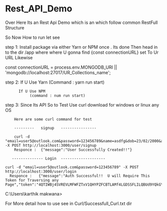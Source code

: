 # Rest_API_Demo

Over Here Its an Rest Api Demo which is an which follow common RestFull Structure


So Now How to run let see 

step 1: Install package via either Yarn or NPM once . Its done  Then head in to the
 dir /app where where U gonna find {const connectionURL} set To Ur URL  Likewise 
 
 const connectionURL = process.env.MONGODB_URI || 'mongodb://localhost:27017/UR_Collections_name';
 
 
 step 2:  If U Use Yarn 
               (Command :   yarn run start)
               
               
          If U Use NPM 
               (command : num run start)
               
               
step 3: Since Its API So to Test Use curl download for windows or linux any OS
        
        Here are some curl command for test
        
        ---------   signup   ----------------
        
        curl -d "email=user5@outlook.com&password=123456789&name=asdfg&dob=23/02/2000&address=werthyhgfds,sdfghhsdfrg,sdefrgth&description=sdfghnj&userID=second12" -X POST http://localhost:3000/user/signup
        Responce :  {"message":"User Successfully Created!!"}

       -------------- Login  --------------------

    curl -d "email=user5@outlook.com&password=123456789" -X POST http://localhost:3000/user/login
      Responce :   {"message":"Auth Successful!!  U will Require This Token for Traversing any Page","token":"4QTIWBj4SVREVLMFWFZTxV1QHYPZFCBTLAMf4LGDSSFLILQBUd9YQkGYWn3IMGDKQWFPUJQBMqQ3NPCTOXMUTJIp4LRQFNUFn5NXAIQOVFONUTF6VDVIZIPRINK5WGDPPOQKHHR3NFKKDEQSQYLD1FFLhJ3NCZVFz4KUTHYNRDYLBESTxs1ZTGKZm3Nr3PFDJKRVQKF5ZUUHWZJOEHBWr3BBWNYm4OTWFQRNWNFON1LCDNHPRBREKV3HO4IOKERc6TBBQDCUMa9GIOOHGMKPQvj1STPFBHKx4NOVGDGMQHJOOCGCE1AGOWPLCGN4PQSPNCFPQELGTj4XFSGRCIHFDDFQOGtu2WRAMSEZ2BARRANBYLLZe5VMHVLWK3AFONBDDRCPhOm2WHTEdgaKBSVF5RWPHTALZUCSd3FIGMLOHYMFLQBj3B3UNDOHLLVWGKFESDMCDMGIBy3DGRFYH5ONFYYBLL"}
C:\Users\karthik makwana>



For More detail how to use see in Curl/Successfull_Curl.txt dir 




 
